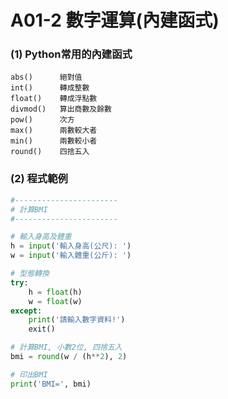 # A01-2 數字運算(內建函式)


### (1) Python常用的內建函式
```
abs()      絕對值
int()      轉成整數
float()    轉成浮點數
divmod()   算出商數及餘數
pow()      次方
max()      兩數較大者
min()      兩數較小者
round()    四捨五入
```

### (2) 程式範例
``` python
#-----------------------
# 計算BMI
#-----------------------

# 輸入身高及體重
h = input('輸入身高(公尺): ')
w = input('輸入體重(公斤): ')

# 型態轉換
try:
    h = float(h)
    w = float(w)
except:
    print('請輸入數字資料!')
    exit()

# 計算BMI, 小數2位, 四捨五入
bmi = round(w / (h**2), 2)

# 印出BMI
print('BMI=', bmi)
```
